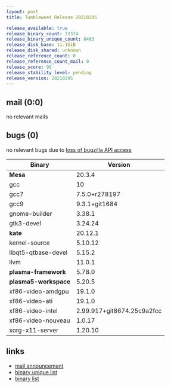 ```yaml
---
layout: post
title: Tumbleweed Release 20210205

release_available: true
release_binary_count: 72374
release_binary_unique_count: 6483
release_disk_base: 11.1GiB
release_disk_shared: unknown
release_reference_count: 0
release_reference_count_mail: 0
release_score: 99
release_stability_level: pending
release_version: 20210205
---
```


## mail (0:0)

no relevant mails

## bugs (0)

<!--more-->

no relevant bugs due to [loss of bugzilla API access](https://bugzilla.opensuse.org/show_bug.cgi?id=1157722)

Binary | Version
--- | ---
**Mesa** | 20.3.4
gcc | 10
gcc7 | 7.5.0+r278197
gcc9 | 9.3.1+git1684
gnome-builder | 3.38.1
gtk3-devel | 3.24.24
**kate** | 20.12.1
kernel-source | 5.10.12
libqt5-qtbase-devel | 5.15.2
llvm | 11.0.1
**plasma-framework** | 5.78.0
**plasma5-workspace** | 5.20.5
xf86-video-amdgpu | 19.1.0
xf86-video-ati | 19.1.0
xf86-video-intel | 2.99.917+git8674.25c9a2fcc
xf86-video-nouveau | 1.0.17
xorg-x11-server | 1.20.10

## links

- [mail announcement](https://github.com/boombatower/tumbleweed-review/issues/10)
- [binary unique list](http://download.opensuse.org/history/20210205/rpm.unique.list)
- [binary list](http://download.opensuse.org/history/20210205/rpm.list)
